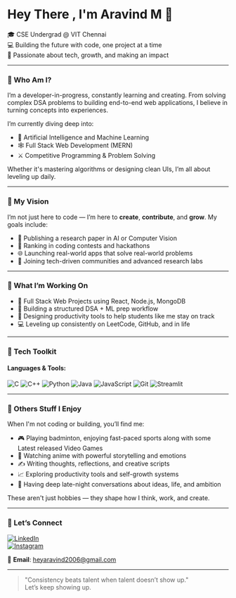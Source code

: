 # Hey There , I'm Aravind M 👋

🎓 CSE Undergrad @ VIT Chennai  
💻 Building the future with code, one project at a time  
🌌 Passionate about tech, growth, and making an impact

---

### 🌱 Who Am I?

I’m a developer-in-progress, constantly learning and creating. From solving complex DSA problems to building end-to-end web applications, I believe in turning concepts into experiences.

I’m currently diving deep into:
- 🧠 Artificial Intelligence and Machine Learning  
- 🕸️ Full Stack Web Development (MERN)  
- ⚔️ Competitive Programming & Problem Solving

Whether it's mastering algorithms or designing clean UIs, I’m all about leveling up daily.

---

### 🎯 My Vision

I’m not just here to code — I’m here to **create**, **contribute**, and **grow**. My goals include:
- 📄 Publishing a research paper in AI or Computer Vision  
- 🥇 Ranking in coding contests and hackathons  
- 🌐 Launching real-world apps that solve real-world problems  
- 🧠 Joining tech-driven communities and advanced research labs

---

### 🚀 What I’m Working On

- 🔗 Full Stack Web Projects using React, Node.js, MongoDB  
- 🧠 Building a structured DSA + ML prep workflow  
- 📌 Designing productivity tools to help students like me stay on track  
- 💻 Leveling up consistently on LeetCode, GitHub, and in life

---


### 🧰 Tech Toolkit

#### Languages & Tools:
![C](https://img.shields.io/badge/-C-00599C?style=flat&logo=c)
![C++](https://img.shields.io/badge/-C++-00599C?style=flat&logo=c%2B%2B)
![Python](https://img.shields.io/badge/-Python-FFD43B?style=flat&logo=python&logoColor=blue)
![Java](https://img.shields.io/badge/-Java-007396?style=flat&logo=java)
![JavaScript](https://img.shields.io/badge/-JavaScript-F7DF1E?style=flat&logo=javascript&logoColor=black)
![Git](https://img.shields.io/badge/-Git-F05032?style=flat&logo=git)
![Streamlit](https://img.shields.io/badge/-Streamlit-FF4B4B?style=flat&logo=streamlit)

---

### 🧩 Others Stuff I Enjoy 

When I'm not coding or building, you’ll find me:
- 🎮 Playing badminton, enjoying fast-paced sports along with some Latest released Video Games  
- 🎥 Watching anime with powerful storytelling and emotions  
- ✍️ Writing thoughts, reflections, and creative scripts  
- 📈 Exploring productivity tools and self-growth systems  
- 🧠 Having deep late-night conversations about ideas, life, and ambition

These aren't just hobbies — they shape how I think, work, and create.

---


### 💬 Let’s Connect

[![LinkedIn](https://img.shields.io/badge/-LinkedIn-0077B5?style=flat&logo=linkedin&logoColor=white)](https://www.linkedin.com/in/aravind-m-1300a7324/)  
[![Instagram](https://img.shields.io/badge/-Instagram-E4405F?style=flat&logo=instagram&logoColor=white)](https://www.instagram.com/_agent._.unknown_/)

📧 **Email**: heyaravind2006@gmail.com

---

> "Consistency beats talent when talent doesn’t show up."  
> Let’s keep showing up.
